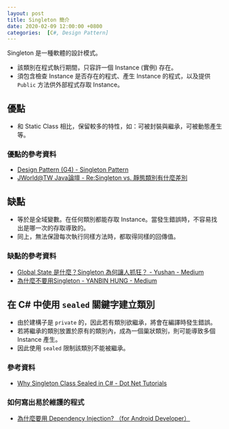 ```yaml
---
layout: post
title: Singleton 簡介
date: 2020-02-09 12:00:00 +0800
categories:  [C#, Design Pattern]
---
```


Singleton 是一種軟體的設計模式。

- 該類別在程式執行期間，只容許一個 Instance (實例) 存在。
- 須包含檢查 Instance 是否存在的程式、產生 Instance 的程式，以及提供 `Public` 方法供外部程式存取 Instance。

## 優點

- 和 Static Class 相比，保留較多的特性，如：可被封裝與繼承，可被動態產生等。

### 優點的參考資料
- [Design Pattern (G4) - Singleton Pattern](http://limitedcode.blogspot.com/2015/07/design-pattern-singleton-pattern.html)
- [JWorld@TW Java論壇 - Re:Singleton vs. 靜態類別有什麼差別](https://www.javaworld.com.tw/jute/post/view?bid=44&id=53503&sty=0&tpg=5&ppg=1&age=0)

## 缺點
- 等於是全域變數。在任何類別都能存取 Instance。當發生錯誤時，不容易找出是哪一次的存取導致的。
- 同上，無法保證每次執行同樣方法時，都取得同樣的回傳值。

### 缺點的參考資料
- [Global State 是什麼？Singleton 為何讓人抓狂？ - Yushan - Medium](https://medium.com/@yushann/6d81658fff8e)
- [為什麼不要用Singleton - YANBIN HUNG - Medium](https://medium.com/@hung_yanbin/2de2043a1dbf)

## 在 C# 中使用 `sealed` 關鍵字建立類別
- 由於建構子是 `private` 的，因此若有類別欲繼承，將會在編譯時發生錯誤。
- 若將繼承的類別放置於原有的類別內，成為一個巢狀類別，則可能導致多個 Instance 產生。
- 因此使用 `sealed` 限制該類別不能被繼承。

### 參考資料
- [Why Singleton Class Sealed in C# - Dot Net Tutorials](https://dotnettutorials.net/lesson/singleton-class-sealed/)

### 如何寫出易於維護的程式
- [為什麼要用 Dependency Injection? （for Android Developer）](https://medium.com/@hung_yanbin/e7b65704a5ac)